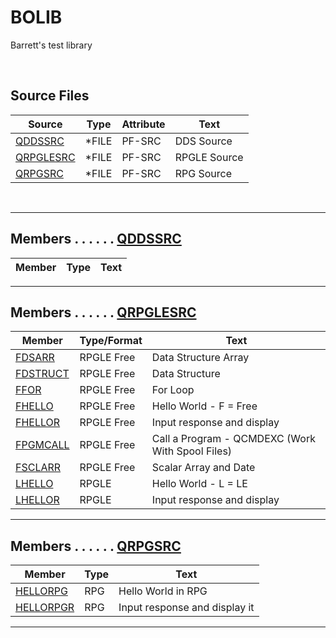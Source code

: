 # BOLIB

Barrett's test library

<br>

## Source Files
| **Source**  | **Type** | **Attribute**  | **Text**                            |
| ----------- | -------- | -------------- | ----------------------------------- |
| [QDDSSRC](https://github.com/barrettotte/RPGLE/tree/master/BOLIB/QDDSSRC)     | *FILE | PF-SRC | DDS Source   |
| [QRPGLESRC](https://github.com/barrettotte/RPGLE/tree/master/BOLIB/QRPGLESRC) | *FILE | PF-SRC | RPGLE Source |
| [QRPGSRC](https://github.com/barrettotte/RPGLE/tree/master/BOLIB/QRPGSRC)     | *FILE | PF-SRC | RPG Source   |

<br>

<hr>

## Members . . . . . . [QDDSSRC]()
| **Member**    | **Type** | **Text**                      |
| ------------- | -------- | ----------------------------- |

<hr>

## Members . . . . . . [QRPGLESRC]()
| **Member**      | **Type/Format** | **Text** |
| --------------- | -------- | ---------|
| [FDSARR]() | RPGLE Free | Data Structure Array |
| [FDSTRUCT]() | RPGLE Free | Data Structure |
| [FFOR]() | RPGLE Free | For Loop |
| [FHELLO]() | RPGLE Free | Hello World - F = Free |
| [FHELLOR]() | RPGLE Free | Input response and display |
| [FPGMCALL]() | RPGLE Free | Call a Program - QCMDEXC (Work With Spool Files) |
| [FSCLARR]() | RPGLE Free | Scalar Array and Date |
| [LHELLO]() | RPGLE | Hello World  - L = LE |
| [LHELLOR]() | RPGLE | Input response and display |

<hr>

## Members . . . . . . [QRPGSRC]()
| **Member**    | **Type** | **Text**                      |
| ------------- | -------- | ----------------------------- |
| [HELLORPG]() | RPG | Hello World in RPG |
| [HELLORPGR]() | RPG | Input response and display it |

<hr>